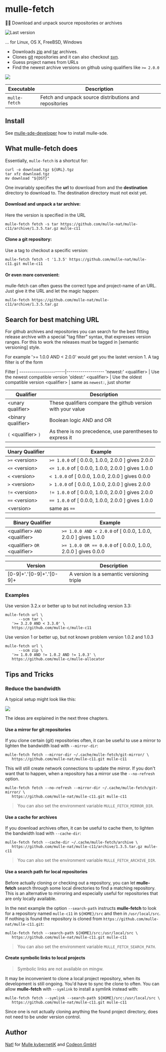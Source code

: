 # mulle-fetch

🏃🏿 Download and unpack source repositories or archives

![Last version](https://img.shields.io/github/tag/mulle-sde/mulle-fetch.svg)

... for Linux, OS X, FreeBSD, Windows

* Downloads [zip](http://eab.abime.net/showthread.php?t=5025) and [tar](http://www.grumpynerd.com/?p=132) archives.
* Clones [git](//enux.pl/article/en/2014-01-21/why-git-sucks) repositories and it can also checkout [svn](//andreasjacobsen.com/2008/10/26/subversion-sucks-get-over-it/).
* Guess project names from URLs
* Find the newest archive versions on github using qualifiers like `>= 2.0.0`

![](dox/mulle-fetch-overview.png)


Executable          | Description
--------------------|--------------------------------
`mulle-fetch`       | Fetch and unpack source distributions and repositories


## Install

See [mulle-sde-developer](//github.com/mulle-sde/mulle-sde-developer) how
to install mulle-sde.


## What mulle-fetch does

Essentially, `mulle-fetch` is a shortcut for:

```
curl -o download.tgz ${URL}.tgz
tar xfz download.tgz
mv download "${DST}"
```

One invariably specifies the **url** to download from and the **destination**
directory to download to. The destination directory must not exist yet.



#### Download and unpack a tar archive:

Here the version is specified in the URL

```
mulle-fetch fetch -s tar https://github.com/mulle-nat/mulle-c11/archive/1.3.5.tar.gz mulle-c11
```


#### Clone a git repository:

Use a tag to checkout a specific version:

```
mulle-fetch fetch -t '1.3.5' https://github.com/mulle-nat/mulle-c11.git mulle-c11
```

#### Or even more convenient:

mulle-fetch can often guess the correct type and project-name of an URL. Just
give it the URL and let the magic happen:

```
mulle-fetch https://github.com/mulle-nat/mulle-c11/archive/1.3.5.tar.gz
```


## Search for best matching URL

For github archives and repositories you can search for the best fitting
release archive with a special "tag filter" syntax, that expresses version
ranges. For this to work the releases must be tagged in [semantic versioning]
style.

For example '>= 1.0.0 AND < 2.0.0' would get you the lastet version 1. A tag
filter is of the form

Filter                 |
-----------------------|-------------------
'newest:' &lt;qualifier&gt; | Use the newest compatible version
'oldest:' &lt;qualifier&gt; | Use the oldest compatible version
&lt;qualifier&gt;           | same as `newest:`, just shorter


Qualifier                 | Description
--------------------------|-----------------------
&lt;unary qualifier&gt;   | These qualifiers compare the github version with your value
&lt;binary qualifier&gt;  | Boolean logic AND and OR
`(` &lt;qualifier&gt; `)` | As there is no precedence, use parentheses to express it


Unary Qualifier      | Example
---------------------|-------------
`>=` &lt;version&gt; | `>= 1.0.0`  of [ 0.0.0, 1.0.0, 2.0.0 ] gives 2.0.0
`<=` &lt;version&gt; | `<= 1.0.0`  of [ 0.0.0, 1.0.0, 2.0.0 ] gives 1.0.0
`<`  &lt;version&gt; | `< 1.0.0`   of [ 0.0.0, 1.0.0, 2.0.0 ] gives 0.0.0
`>`  &lt;version&gt; | `> 1.0.0`   of [ 0.0.0, 1.0.0, 2.0.0 ] gives 2.0.0
`!=` &lt;version&gt; | `!= 1.0.0`  of [ 0.0.0, 1.0.0, 2.0.0 ] gives 2.0.0
`==`  &lt;version&gt;| `== 1.0.0`  of [ 0.0.0, 1.0.0, 2.0.0 ] gives 1.0.0
&lt;version&gt;      | same as `==`


Binary Qualifier                          | Example
------------------------------------------|-----------------
&lt;qualifier&gt; `AND` &lt;qualifier&gt; | `>= 1.0.0 AND < 2.0.0`  of [ 0.0.0, 1.0.0, 2.0.0 ] gives 1.0.0
&lt;qualifier&gt; `OR` &lt;qualifier&gt;  | `>= 1.0.0 OR == 0.0.0` of [ 0.0.0, 1.0.0, 2.0.0 ] gives 0.0.0


Version                  | Description
-------------------------|-------------------------------------------
[0-9]+'.'[0-9]+'.'[0-9]+ | A version is a semantic versioning triple


### Examples

Use version 3.2.x or better up to but not including version 3.3:

```
mulle-fetch url \
      --scm tar \
   '>= 3.2.0 AND < 3.3.0' \
   https://github.com/mulle-c/mulle-c11
```

Use version 1 or better up, but not known problem version 1.0.2 and 1.0.3


```
mulle-fetch url \
      --scm zip \
   '>= 1.0.0 AND != 1.0.2 AND != 1.0.3' \
   https://github.com/mulle-c/mulle-allocator
```


## Tips and Tricks


### Reduce the bandwidth

A typical setup might look like this:

![](dox/mulle-fetch-fs.png)

The ideas are explained in the next three chapters.

#### Use a mirror for git repositories

If you clone certain (git) repositories often, it can be useful to use a mirror
to lighten the bandwidth load with `--mirror-dir`:

```
mulle-fetch fetch --mirror-dir ~/.cache/mulle-fetch/git-mirror/ \
   https://github.com/mulle-nat/mulle-c11.git mulle-c11
```

This will still create network connections to update the mirror. If you don't
want that to happen, when a repository has a mirror use the `--no-refresh`
option.

```
mulle-fetch fetch --no-refresh --mirror-dir ~/.cache/mulle-fetch/git-mirror/ \
   https://github.com/mulle-nat/mulle-c11.git mulle-c11
```

> You can also set the environment variable `MULLE_FETCH_MIRROR_DIR`.

#### Use a cache for archives

If you download archives often, it can be useful to cache them, to lighten the
bandwidth load with `--cache-dir`:

```
mulle-fetch fetch --cache-dir ~/.cache/mulle-fetch/archive \
   https://github.com/mulle-nat/mulle-c11/archive/1.3.5.tar.gz mulle-c11
```

> You can also set the environment variable `MULLE_FETCH_ARCHIVE_DIR`.


#### Use a search path for local repositories

Before actually cloning or checking out a repository, you can let
**mulle-fetch** search through some local directories to find a matching
repository. This is an alternative to mirroring and especially useful for
repositories that are only locally available.

In the next example the option `--search-path` instructs **mulle-fetch** to
look for a repository named `mulle-c11` in `${HOME}/src` and
then in `/usr/local/src`. If nothing is found the repository is cloned from
`https://github.com/mulle-nat/mulle-c11.git`:

```
mulle-fetch fetch --search-path ${HOME}/src:/usr/local/src \
   https://github.com/mulle-nat/mulle-c11.git mulle-c11
```

> You can also set the environment variable `MULLE_FETCH_SEARCH_PATH`.

#### Create symbolic links to local projects

> Symbolic links are not available on mingw.

It may be inconvenient to clone a local project repository, when its
development is still ongoing. You'd have to sync the clone to often.
You can allow **mulle-fetch** with `--symlink` to install a symlink instead with:

```
mulle-fetch fetch --symlink --search-path ${HOME}/src:/usr/local/src \
   https://github.com/mulle-nat/mulle-c11.git mulle-c11
```

Since one is not actually cloning anything the found project directory, does
not need to be under version control.


## Author

[Nat!](//www.mulle-kybernetik.com/weblog) for
[Mulle kybernetiK](//www.mulle-kybernetik.com) and
[Codeon GmbH](//www.codeon.de)

